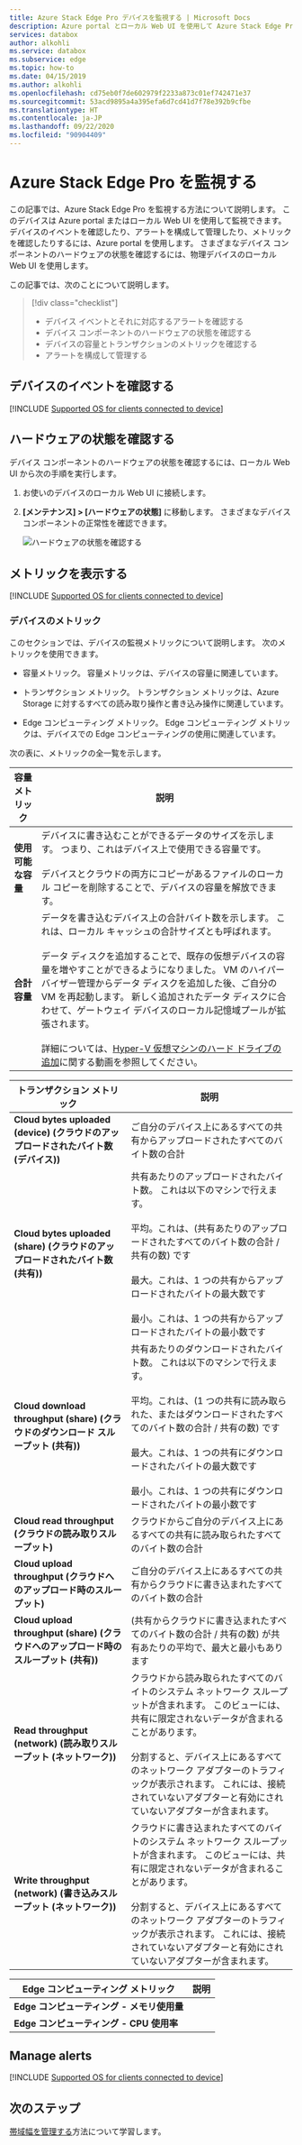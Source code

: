 ```yaml
---
title: Azure Stack Edge Pro デバイスを監視する | Microsoft Docs
description: Azure portal とローカル Web UI を使用して Azure Stack Edge Pro を監視する方法について説明します。
services: databox
author: alkohli
ms.service: databox
ms.subservice: edge
ms.topic: how-to
ms.date: 04/15/2019
ms.author: alkohli
ms.openlocfilehash: cd75eb0f7de602979f2233a873c01ef742471e37
ms.sourcegitcommit: 53acd9895a4a395efa6d7cd41d7f78e392b9cfbe
ms.translationtype: HT
ms.contentlocale: ja-JP
ms.lasthandoff: 09/22/2020
ms.locfileid: "90904409"
---
```

# <a name="monitor-your-azure-stack-edge-pro"></a>Azure Stack Edge Pro を監視する

この記事では、Azure Stack Edge Pro を監視する方法について説明します。 このデバイスは Azure portal またはローカル Web UI を使用して監視できます。 デバイスのイベントを確認したり、アラートを構成して管理したり、メトリックを確認したりするには、Azure portal を使用します。 さまざまなデバイス コンポーネントのハードウェアの状態を確認するには、物理デバイスのローカル Web UI を使用します。

この記事では、次のことについて説明します。

> [!div class="checklist"]
>
> * デバイス イベントとそれに対応するアラートを確認する
> * デバイス コンポーネントのハードウェアの状態を確認する
> * デバイスの容量とトランザクションのメトリックを確認する
> * アラートを構成して管理する

## <a name="view-device-events"></a>デバイスのイベントを確認する

[!INCLUDE [Supported OS for clients connected to device](../../includes/data-box-edge-gateway-view-device-events.md)]

## <a name="view-hardware-status"></a>ハードウェアの状態を確認する

デバイス コンポーネントのハードウェアの状態を確認するには、ローカル Web UI から次の手順を実行します。

1. お使いのデバイスのローカル Web UI に接続します。
2. **[メンテナンス] > [ハードウェアの状態]** に移動します。 さまざまなデバイス コンポーネントの正常性を確認できます。

    ![ハードウェアの状態を確認する](media/azure-stack-edge-monitor/view-hardware-status.png)

## <a name="view-metrics"></a>メトリックを表示する

[!INCLUDE [Supported OS for clients connected to device](../../includes/data-box-edge-gateway-view-metrics.md)]

### <a name="metrics-on-your-device"></a>デバイスのメトリック

このセクションでは、デバイスの監視メトリックについて説明します。 次のメトリックを使用できます。

* 容量メトリック。 容量メトリックは、デバイスの容量に関連しています。

* トランザクション メトリック。 トランザクション メトリックは、Azure Storage に対するすべての読み取り操作と書き込み操作に関連しています。

* Edge コンピューティング メトリック。 Edge コンピューティング メトリックは、デバイスでの Edge コンピューティングの使用に関連しています。

次の表に、メトリックの全一覧を示します。

|容量メトリック                     |説明  |
|-------------------------------------|-------------|
|**使用可能な容量**               | デバイスに書き込むことができるデータのサイズを示します。 つまり、これはデバイス上で使用できる容量です。 <br></br>デバイスとクラウドの両方にコピーがあるファイルのローカル コピーを削除することで、デバイスの容量を解放できます。        |
|**合計容量**                   | データを書き込むデバイス上の合計バイト数を示します。 これは、ローカル キャッシュの合計サイズとも呼ばれます。 <br></br> データ ディスクを追加することで、既存の仮想デバイスの容量を増やすことができるようになりました。 VM のハイパーバイザー管理からデータ ディスクを追加した後、ご自分の VM を再起動します。 新しく追加されたデータ ディスクに合わせて、ゲートウェイ デバイスのローカル記憶域プールが拡張されます。 <br></br>詳細については、[Hyper-V 仮想マシンのハード ドライブの追加](https://www.youtube.com/watch?v=EWdqUw9tTe4)に関する動画を参照してください。 |

|トランザクション メトリック              | 説明         |
|-------------------------------------|---------|
|**Cloud bytes uploaded (device) \(クラウドのアップロードされたバイト数 (デバイス)\)**    | ご自分のデバイス上にあるすべての共有からアップロードされたすべてのバイト数の合計        |
|**Cloud bytes uploaded (share) \(クラウドのアップロードされたバイト数 (共有)\)**     | 共有あたりのアップロードされたバイト数。 これは以下のマシンで行えます。 <br></br> 平均。これは、(共有あたりのアップロードされたすべてのバイト数の合計 / 共有の数) です  <br></br>最大。これは、1 つの共有からアップロードされたバイトの最大数です <br></br>最小。これは、1 つの共有からアップロードされたバイトの最小数です      |
|**Cloud download throughput (share) \(クラウドのダウンロード スループット (共有)\)**| 共有あたりのダウンロードされたバイト数。 これは以下のマシンで行えます。 <br></br> 平均。これは、(1 つの共有に読み取られた、またはダウンロードされたすべてのバイト数の合計 / 共有の数) です <br></br> 最大。これは、1 つの共有にダウンロードされたバイトの最大数です<br></br> 最小。これは、1 つの共有にダウンロードされたバイトの最小数です  |
|**Cloud read throughput \(クラウドの読み取りスループット\)**            | クラウドからご自分のデバイス上にあるすべての共有に読み取られたすべてのバイト数の合計     |
|**Cloud upload throughput \(クラウドへのアップロード時のスループット\)**          | ご自分のデバイス上にあるすべての共有からクラウドに書き込まれたすべてのバイト数の合計     |
|**Cloud upload throughput (share) \(クラウドへのアップロード時のスループット (共有)\)**  | (共有からクラウドに書き込まれたすべてのバイト数の合計 / 共有の数) が共有あたりの平均で、最大と最小もあります      |
|**Read throughput (network) \(読み取りスループット (ネットワーク)\)**           | クラウドから読み取られたすべてのバイトのシステム ネットワーク スループットが含まれます。 このビューには、共有に限定されないデータが含まれることがあります。 <br></br>分割すると、デバイス上にあるすべてのネットワーク アダプターのトラフィックが表示されます。 これには、接続されていないアダプターと有効にされていないアダプターが含まれます。      |
|**Write throughput (network) \(書き込みスループット (ネットワーク)\)**       | クラウドに書き込まれたすべてのバイトのシステム ネットワーク スループットが含まれます。 このビューには、共有に限定されないデータが含まれることがあります。 <br></br>分割すると、デバイス上にあるすべてのネットワーク アダプターのトラフィックが表示されます。 これには、接続されていないアダプターと有効にされていないアダプターが含まれます。          |

| Edge コンピューティング メトリック              | 説明         |
|-------------------------------------|---------|
|**Edge コンピューティング - メモリ使用量**      |           |
|**Edge コンピューティング - CPU 使用率**    |         |

## <a name="manage-alerts"></a>Manage alerts

[!INCLUDE [Supported OS for clients connected to device](../../includes/data-box-edge-gateway-manage-alerts.md)]

## <a name="next-steps"></a>次のステップ

[帯域幅を管理する](azure-stack-edge-manage-bandwidth-schedules.md)方法について学習します。
